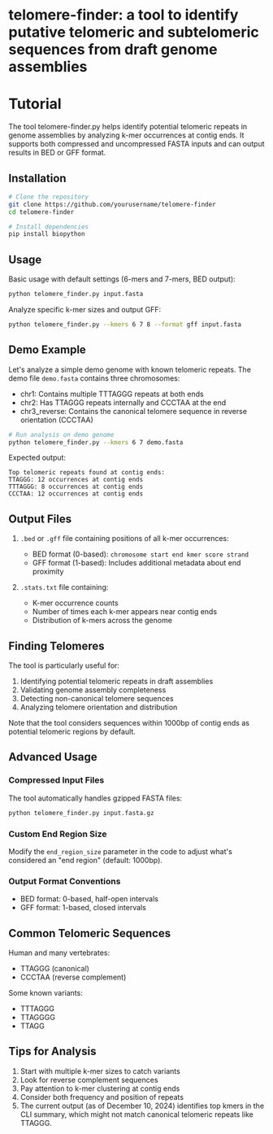 # telomere-finder: a tool to identify putative telomeric and subtelomeric sequences from draft genome assemblies

# Tutorial

The tool telomere-finder.py helps identify potential telomeric repeats in genome assemblies by analyzing k-mer occurrences at contig ends. It supports both compressed and uncompressed FASTA inputs and can output results in BED or GFF format.

## Installation

```bash
# Clone the repository
git clone https://github.com/yourusername/telomere-finder
cd telomere-finder

# Install dependencies
pip install biopython
```

## Usage

Basic usage with default settings (6-mers and 7-mers, BED output):

```bash
python telomere_finder.py input.fasta
```

Analyze specific k-mer sizes and output GFF:

```bash
python telomere_finder.py --kmers 6 7 8 --format gff input.fasta
```

## Demo Example

Let's analyze a simple demo genome with known telomeric repeats. The demo file `demo.fasta` contains three chromosomes:
- chr1: Contains multiple TTTAGGG repeats at both ends
- chr2: Has TTAGGG repeats internally and CCCTAA at the end
- chr3_reverse: Contains the canonical telomere sequence in reverse orientation (CCCTAA)

```bash
# Run analysis on demo genome
python telomere_finder.py --kmers 6 7 demo.fasta
```

Expected output:
```
Top telomeric repeats found at contig ends:
TTAGGG: 12 occurrences at contig ends
TTTAGGG: 8 occurrences at contig ends
CCCTAA: 12 occurrences at contig ends
```

## Output Files

1. `.bed` or `.gff` file containing positions of all k-mer occurrences:
   - BED format (0-based): `chromosome start end kmer score strand`
   - GFF format (1-based): Includes additional metadata about end proximity

2. `.stats.txt` file containing:
   - K-mer occurrence counts
   - Number of times each k-mer appears near contig ends
   - Distribution of k-mers across the genome

## Finding Telomeres

The tool is particularly useful for:
1. Identifying potential telomeric repeats in draft assemblies
2. Validating genome assembly completeness
3. Detecting non-canonical telomere sequences
4. Analyzing telomere orientation and distribution

Note that the tool considers sequences within 1000bp of contig ends as potential telomeric regions by default.

## Advanced Usage

### Compressed Input Files

The tool automatically handles gzipped FASTA files:

```bash
python telomere_finder.py input.fasta.gz
```

### Custom End Region Size

Modify the `end_region_size` parameter in the code to adjust what's considered an "end region" (default: 1000bp).

### Output Format Conventions

- BED format: 0-based, half-open intervals
- GFF format: 1-based, closed intervals

## Common Telomeric Sequences

Human and many vertebrates:
- TTAGGG (canonical)
- CCCTAA (reverse complement)

Some known variants:
- TTTAGGG
- TTAGGGG
- TTAGG

## Tips for Analysis

1. Start with multiple k-mer sizes to catch variants
2. Look for reverse complement sequences
3. Pay attention to k-mer clustering at contig ends
4. Consider both frequency and position of repeats
5. The current output (as of December 10, 2024) identifies top kmers in the CLI summary, which might not match canonical telomeric repeats like TTAGGG.

